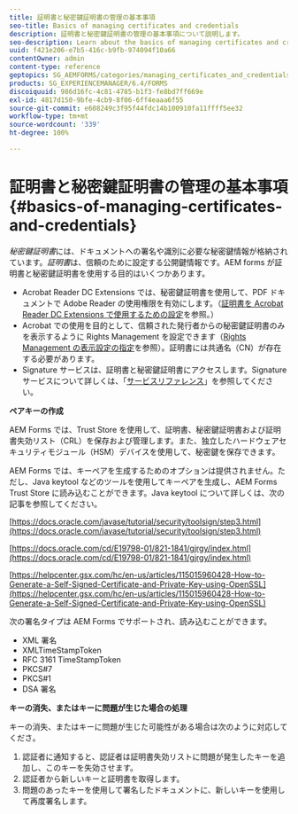 ```yaml
---
title: 証明書と秘密鍵証明書の管理の基本事項
seo-title: Basics of managing certificates and credentials
description: 証明書と秘密鍵証明書の管理の基本事項について説明します。
seo-description: Learn about the basics of managing certificates and credentials.
uuid: f421e206-e7b5-416c-b9fb-974094f10a66
contentOwner: admin
content-type: reference
geptopics: SG_AEMFORMS/categories/managing_certificates_and_credentials
products: SG_EXPERIENCEMANAGER/6.4/FORMS
discoiquuid: 986d16fc-4c81-4785-b1f3-fe8bd7ff669e
exl-id: 4817d150-9bfe-4cb9-8f06-6ff4eaaa6f55
source-git-commit: e608249c3f95f44fdc14b100910fa11ffff5ee32
workflow-type: tm+mt
source-wordcount: '339'
ht-degree: 100%

---
```


# 証明書と秘密鍵証明書の管理の基本事項 {#basics-of-managing-certificates-and-credentials}

*秘密鍵証明書*&#x200B;には、ドキュメントへの署名や識別に必要な秘密鍵情報が格納されています。*証明書*&#x200B;は、信頼のために設定する公開鍵情報です。AEM forms が証明書と秘密鍵証明書を使用する目的はいくつかあります。

* Acrobat Reader DC Extensions では、秘密鍵証明書を使用して、PDF ドキュメントで Adobe Reader の使用権限を有効にします。（[証明書を Acrobat Reader DC Extensions で使用するための設定](/help/forms/using/admin-help/configuring-credentials-acrobat-reader-dc.md#configuring-credentials-for-use-with-acrobat-reader-dc-extensions)を参照。）
* Acrobat での使用を目的として、信頼された発行者からの秘密鍵証明書のみを表示するように Rights Management を設定できます（[Rights Management の表示設定の指定](/help/forms/using/admin-help/configuring-client-server-options.md#configure-document-security-display-settings)を参照）。証明書には共通名（CN）が存在する必要があります。
* Signature サービスは、証明書と秘密鍵証明書にアクセスします。Signature サービスについて詳しくは、「[サービスリファレンス](https://www.adobe.com/go/learn_aemforms_services_63)」を参照してください。

**ペアキーの作成**

AEM Forms では、Trust Store を使用して、証明書、秘密鍵証明書および証明書失効リスト（CRL）を保存および管理します。また、独立したハードウェアセキュリティモジュール（HSM）デバイスを使用して、秘密鍵を保存できます。

AEM Forms では、キーペアを生成するためのオプションは提供されません。ただし、Java keytool などのツールを使用してキーペアを生成し、AEM Forms Trust Store に読み込むことができます。Java keytool について詳しくは、次の記事を参照してください。

[https://docs.oracle.com/javase/tutorial/security/toolsign/step3.html](https://docs.oracle.com/javase/tutorial/security/toolsign/step3.html)

[https://docs.oracle.com/cd/E19798-01/821-1841/gjrgy/index.html](https://docs.oracle.com/cd/E19798-01/821-1841/gjrgy/index.html)

[https://helpcenter.gsx.com/hc/en-us/articles/115015960428-How-to-Generate-a-Self-Signed-Certificate-and-Private-Key-using-OpenSSL](https://helpcenter.gsx.com/hc/en-us/articles/115015960428-How-to-Generate-a-Self-Signed-Certificate-and-Private-Key-using-OpenSSL)

次の署名タイプは AEM Forms でサポートされ、読み込むことができます。

* XML 署名
* XMLTimeStampToken
* RFC 3161 TimeStampToken
* PKCS#7
* PKCS#1
* DSA 署名

**キーの消失、またはキーに問題が生じた場合の処理**

キーの消失、またはキーに問題が生じた可能性がある場合は次のように対応してくださ。

1. 認証者に通知すると、認証者は証明書失効リストに問題が発生したキーを追加し、このキーを失効させます。
1. 認証者から新しいキーと証明書を取得します。
1. 問題のあったキーを使用して署名したドキュメントに、新しいキーを使用して再度署名します。
